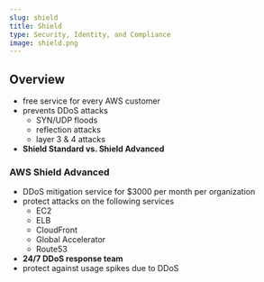 ```yaml
---
slug: shield
title: Shield
type: Security, Identity, and Compliance
image: shield.png
---
```


## Overview
* free service for every AWS customer
* prevents DDoS attacks
  * SYN/UDP floods
  * reflection attacks
  * layer 3 & 4 attacks
* **Shield Standard vs. Shield Advanced**

### AWS Shield Advanced
* DDoS mitigation service for $3000 per month per organization
* protect attacks on the following services
  * EC2
  * ELB
  * CloudFront
  * Global Accelerator
  * Route53
* **24/7 DDoS response team**
* protect against usage spikes due to DDoS